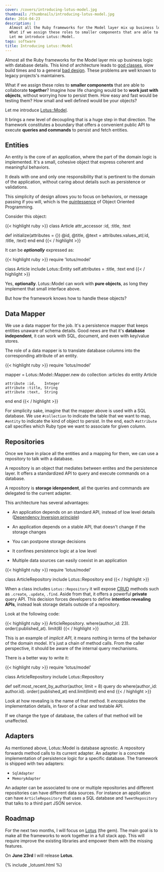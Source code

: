 ```yaml
---
cover: /covers/introducing-lotus-model.jpg
thumbnail: /thumbnails/introducing-lotus-model.jpg
date: 2014-04-23
description: |
  Almost all the Ruby frameworks for the Model layer mix up business logic with database details. This kind of architecture leads to god classes, slow build times and to a general poor design.
  What if we assign these roles to smaller components that are able to collaborate together? Imagine how life changing would be to work just with object, without worrying how to persist them. How easy and fast would be testing them? How small and well defined would be your objects?
  Let me introduce Lotus::Model.
tags: software
title: Introducing Lotus::Model
---
```


Almost all the Ruby frameworks for the Model layer mix up business logic with database details.
This kind of architecture leads to [god classes](http://en.wikipedia.org/wiki/God_object), slow build times and to a general [bad design](https://speakerdeck.com/jodosha/a-rails-criticism).
These problems are well known to legacy projects's maintainers.

What if we assign these roles to **smaller components** that are able to collaborate **together**?
Imagine how life changing would be to **work just with objects**, without worrying how to persist them.
How easy and fast would be testing them? How small and well defined would be your objects?

Let me introduce [Lotus::Model](https://github.com/lotus/model).

It brings a new level of decoupling that is a huge step in that direction.
The framework constitutes a boundary that offers a convenient public API to execute **queries and commands** to persist and fetch entities.

## Entities

An entity is the core of an application, where the part of the domain logic is implemented.
It's a small, cohesive object that express coherent and meaningful behaviors.

It deals with one and only one responsibility that is pertinent to the domain of the application, without caring about details such as persistence or validations.

This simplicity of design allows you to focus on behaviors, or message passing if you will, which is the [quintessence](http://c2.com/cgi/wiki?AlanKayOnMessaging) of Object Oriented Programming.

Consider this object:

{{< highlight ruby >}}
class Article
  attr_accessor :id, :title, :text

  def initialize(attributes = {})
    @id, @title, @text =
      attributes.values_at(:id, :title, :text)
  end
end
{{< / highlight >}}

It can be **_optionally_** expressed as:

{{< highlight ruby >}}
require 'lotus/model'

class Article
  include Lotus::Entity
  self.attributes = :title, :text
end
{{< / highlight >}}

Yes, **optionally**.
Lotus::Model can work with **pure objects**, as long they implement that small interface above.

But how the framework knows how to handle these objects?

## Data Mapper

We use a data mapper for the job.
It's a persistence mapper that keeps entities unaware of schema details.
Good news are that it's **database independent**, it can work with SQL, document, and even with key/value stores.

The role of a data mapper is to translate database columns into the corresponding attribute of an entity.

{{< highlight ruby >}}
require 'lotus/model'

mapper = Lotus::Model::Mapper.new do
  collection :articles do
    entity Article

    attribute :id,    Integer
    attribute :title, String
    attribute :text,  String
  end
end
{{< / highlight >}}

For simplicity sake, imagine that the mapper above is used with a SQL database.
We use `#collection` to indicate the table that we want to map, `#entity` to indicate the kind of object to persist.
In the end, each `#attribute` call specifies which Ruby type we want to associate for given column.

## Repositories

Once we have in place all the entities and a mapping for them, we can use a repository to talk with a database.

A repository is an object that mediates between entites and the persistence layer.
It offers a standardized API to query and execute commands on a database.

A repository is **storage idenpendent**, all the queries and commands are delegated to the current adapter.

This architecture has several advantages:

  * An application depends on an standard API, instead of low level details ([Dependency Inversion principle](http://en.wikipedia.org/wiki/Dependency_inversion_principle))

  * An application depends on a stable API, that doesn't change if the storage changes

  * You can postpone storage decisions

  * It confines persistence logic at a low level

  * Multiple data sources can easily coexist in an application

{{< highlight ruby >}}
require 'lotus/model'

class ArticleRepository
  include Lotus::Repository
end
{{< / highlight >}}

When a class includes `Lotus::Repository` it will expose [CRUD](http://en.wikipedia.org/wiki/Create,_read,_update_and_delete) methods such as `.create`, `.update`, `.find`.
Aside from that, it offers a powerful **private** query API.
This decision forces developers to define **intention revealing APIs**, instead leak storage details outside of a repository.

Look at the following code:

{{< highlight ruby >}}
ArticleRepository.
  where(author_id: 23).
  order(:published_at).
  limit(8)
{{< / highlight >}}

This is an example of _implicit API_, it means nothing in terms of the behavior of the domain model.
It's just a chain of method calls. From the caller perspective, it should be aware of the internal query mechanisms.

There is a better way to write it:

{{< highlight ruby >}}
require 'lotus/model'

class ArticleRepository
  include Lotus::Repository

  def self.most_recent_by_author(author, limit = 8)
    query do
      where(author_id: author.id).
        order(:published_at)
    end.limit(limit)
  end
end
{{< / highlight >}}

Look at how revealing is the name of that method.
It _encapsulates_ the implementation details, in favor of a clear and testable API.

If we change the type of database, the callers of that method will be unaffected.

## Adapters

As mentioned above, Lotus::Model is database agnostic.
A repository forwards method calls to its current adapter.
An adapter is a concrete implementation of persistence logic for a specific database.
The framework is shipped with two adapters:

  * `SqlAdapter`
  * `MemoryAdapter`

An adapter can be associated to one or multiple repositories and different repositories can have different data sources.
For instance an application can have `ArticleRepository` that uses a SQL database and `TweetRepository` that talks to a third part JSON service.

## Roadmap

For the next two months, I will focus on [Lotus](http://lotusrb.org) (the gem).
The main goal is to make all the frameworks to work together in a full stack app.
This will require improve the existing libraries and empower them with the missing features.

On **June 23rd** I will release **Lotus**.

{% include _lotusml.html %}
